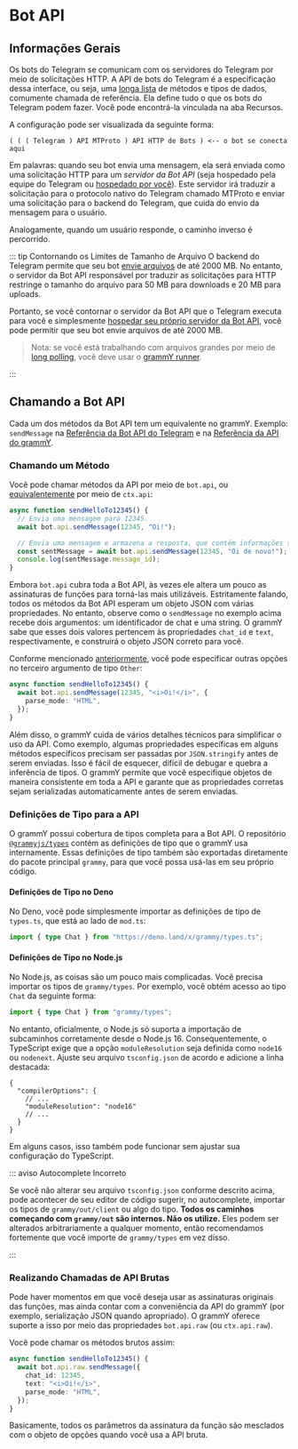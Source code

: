 # Bot API

## Informações Gerais

Os bots do Telegram se comunicam com os servidores do Telegram por meio de solicitações HTTP.
A API de bots do Telegram é a especificação dessa interface, ou seja, uma [longa lista](https://core.telegram.org/bots/api) de métodos e tipos de dados, comumente chamada de referência.
Ela define tudo o que os bots do Telegram podem fazer.
Você pode encontrá-la vinculada na aba Recursos.

A configuração pode ser visualizada da seguinte forma:

```asciiart:no-line-numbers
( ( ( Telegram ) API MTProto ) API HTTP de Bots ) <-- o bot se conecta aqui
```

Em palavras: quando seu bot envia uma mensagem, ela será enviada como uma solicitação HTTP para um _servidor da Bot API_ (seja hospedado pela equipe do Telegram ou [hospedado por você](https://core.telegram.org/bots/api#using-a-local-bot-api-server)).
Este servidor irá traduzir a solicitação para o protocolo nativo do Telegram chamado MTProto e enviar uma solicitação para o backend do Telegram, que cuida do envio da mensagem para o usuário.

Analogamente, quando um usuário responde, o caminho inverso é percorrido.

::: tip Contornando os Limites de Tamanho de Arquivo
O backend do Telegram permite que seu bot [envie arquivos](./files) de até 2000 MB.
No entanto, o servidor da Bot API responsável por traduzir as solicitações para HTTP restringe o tamanho do arquivo para 50 MB para downloads e 20 MB para uploads.

Portanto, se você contornar o servidor da Bot API que o Telegram executa para você e simplesmente [hospedar seu próprio servidor da Bot API](https://core.telegram.org/bots/api#using-a-local-bot-api-server), você pode permitir que seu bot envie arquivos de até 2000 MB.

> Nota: se você está trabalhando com arquivos grandes por meio de [long polling](./deployment-types), você deve usar o [grammY runner](../plugins/runner).

:::

## Chamando a Bot API

Cada um dos métodos da Bot API tem um equivalente no grammY.
Exemplo: `sendMessage` na [Referência da Bot API do Telegram](https://core.telegram.org/bots/api#sendmessage) e na [Referência da API do grammY](https://deno.land/x/grammy/mod.ts?s=Api#method_sendMessage_0).

### Chamando um Método

Você pode chamar métodos da API por meio de `bot.api`, ou [equivalentemente](./context#available-actions) por meio de `ctx.api`:

```ts
async function sendHelloTo12345() {
  // Envia uma mensagem para 12345.
  await bot.api.sendMessage(12345, "Oi!");

  // Envia uma mensagem e armazena a resposta, que contém informações sobre a mensagem enviada.
  const sentMessage = await bot.api.sendMessage(12345, "Oi de novo!");
  console.log(sentMessage.message_id);
}
```

Embora `bot.api` cubra toda a Bot API, às vezes ele altera um pouco as assinaturas de funções para torná-las mais utilizáveis.
Estritamente falando, todos os métodos da Bot API esperam um objeto JSON com várias propriedades.
No entanto, observe como o `sendMessage` no exemplo acima recebe dois argumentos: um identificador de chat e uma string.
O grammY sabe que esses dois valores pertencem às propriedades `chat_id` e `text`, respectivamente, e construirá o objeto JSON correto para você.

Conforme mencionado [anteriormente](./basics#sending-messages), você pode especificar outras opções no terceiro argumento de tipo `Other`:

```ts
async function sendHelloTo12345() {
  await bot.api.sendMessage(12345, "<i>Oi!</i>", {
    parse_mode: "HTML",
  });
}
```

Além disso, o grammY cuida de vários detalhes técnicos para simplificar o uso da API.
Como exemplo, algumas propriedades específicas em alguns métodos específicos precisam ser passadas por `JSON.stringify` antes de serem enviadas.
Isso é fácil de esquecer, difícil de debugar e quebra a inferência de tipos.
O grammY permite que você especifique objetos de maneira consistente em toda a API e garante que as propriedades corretas sejam serializadas automaticamente antes de serem enviadas.

### Definições de Tipo para a API

O grammY possui cobertura de tipos completa para a Bot API.
O repositório [`@grammyjs/types`](https://github.com/grammyjs/types) contém as definições de tipo que o grammY usa internamente.
Essas definições de tipo também são exportadas diretamente do pacote principal `grammy`, para que você possa usá-las em seu próprio código.

#### Definições de Tipo no Deno

No Deno, você pode simplesmente importar as definições de tipo de `types.ts`, que está ao lado de `mod.ts`:

```ts
import { type Chat } from "https://deno.land/x/grammy/types.ts";
```

#### Definições de Tipo no Node.js

No Node.js, as coisas são um pouco mais complicadas.
Você precisa importar os tipos de `grammy/types`.
Por exemplo, você obtém acesso ao tipo `Chat` da seguinte forma:

```ts
import { type Chat } from "grammy/types";
```

No entanto, oficialmente, o Node.js só suporta a importação de subcaminhos corretamente desde o Node.js 16.
Consequentemente, o TypeScript exige que a opção `moduleResolution` seja definida como `node16` ou `nodenext`.
Ajuste seu arquivo `tsconfig.json` de acordo e adicione a linha destacada:

```json{4}
{
  "compilerOptions": {
    // ...
    "moduleResolution": "node16"
    // ...
  }
}
```

Em alguns casos, isso também pode funcionar sem ajustar sua configuração do TypeScript.

::: aviso Autocomplete Incorreto

Se você não alterar seu arquivo `tsconfig.json` conforme descrito acima, pode acontecer de seu editor de código sugerir, no autocomplete, importar os tipos de `grammy/out/client` ou algo do tipo.
**Todos os caminhos começando com `grammy/out` são internos. Não os utilize.**
Eles podem ser alterados arbitrariamente a qualquer momento, então recomendamos fortemente que você importe de `grammy/types` em vez disso.

:::

### Realizando Chamadas de API Brutas

Pode haver momentos em que você deseja usar as assinaturas originais das funções, mas ainda contar com a conveniência da API do grammY (por exemplo, serialização JSON quando apropriado).
O grammY oferece suporte a isso por meio das propriedades `bot.api.raw` (ou `ctx.api.raw`).

Você pode chamar os métodos brutos assim:

```ts
async function sendHelloTo12345() {
  await bot.api.raw.sendMessage({
    chat_id: 12345,
    text: "<i>Oi!</i>",
    parse_mode: "HTML",
  });
}
```

Basicamente, todos os parâmetros da assinatura da função são mesclados com o objeto de opções quando você usa a API bruta.
